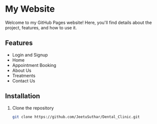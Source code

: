 # My Website

Welcome to my GitHub Pages website! Here, you'll find details about the project, features, and how to use it.

## Features
- Login and Signup
- Home
- Appointment Booking
- About Us
- Treatments
- Contact Us

## Installation
1. Clone the repository
   ```bash
   git clone https://github.com/JeetuSuthar/Dental_Clinic.git
